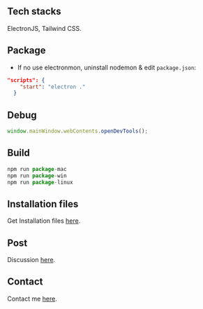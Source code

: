 ## Tech stacks
ElectronJS, Tailwind CSS.

## Package
- If no use electronmon, uninstall nodemon & edit `package.json`:
```json
"scripts": {
    "start": "electron ."
  }
```
## Debug
```js
window.mainWindow.webContents.openDevTools();
```
## Build
```js
npm run package-mac
npm run package-win
npm run package-linux
```

## Installation files
Get Installation files [here](https://bit.ly/electronjs-sticky-notes).

## Post
Discussion [here](https://haodev.wordpress.com/2020/05/10/electronjs-thu-vi-cuc/).

## Contact
Contact me [here](https://haodev.wordpress.com/me/).